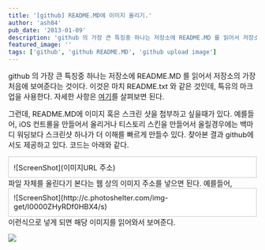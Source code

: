 ```yaml
---
title: '[github] README.MD에 이미지 올리기.'
author: 'ash84'
pub_date: '2013-01-09'
description: 'github 의 가장 큰 특징중 하나는 저장소에 README.MD 를 읽어서 저장소의 가장 처음에 보여준다는 것이다. 이것은 마치 README.txt 와 같은 것인데, 특유의 마크업을 사용한다. 자세한 사항은 [여기](http://daringfireball.net/projects/markdown/syntax)를 살펴보면 된다.'
featured_image: ''
tags: ['github', 'github README.MD', 'github upload image']
---
```



<span style="font-size: 11pt;">github 의 가장 큰 특징중 하나는 저장소에 README.MD 를 읽어서 저장소의 가장 처음에 보여준다는 것이다. 이것은 마치</span><span style="font-size: 11pt;"> README.txt </span><span style="font-size: 11pt;">와 같은 것인데, 특유의 마크업을 사용한다. 자세한 사항은 [여기](http://daringfireball.net/projects/markdown/syntax)를 살펴보면 된다. </span>

<span style="font-size: 11pt;">그런데, README.MD에 이미지 혹은 스크린 샷을 첨부하고 싶을때가 있다. 예를들어, iOS 컨트롤을 만들어서 올리거나 티스토리 스킨을 만들어서 올릴경우에는 백마디 워딩보다 스크린샷 하나가 더 이해를 빠르게 만들수 있다. 찾아본 결과 github에서도 제공하고 있다. 코드는 아래와 같다. </span>

<div class="txc-textbox" style="border: 1px solid rgb(203, 203, 203); background-color: rgb(255, 255, 255); padding: 10px;"><span style="font-size: 11pt;">![ScreenShot](이미지URL 주소</span><span style="font-size: 11pt;">)</span>

</div><span style="font-size: 11pt;">파일 자체를 올린다기 본다는 웹 상의 이미지 주소를 넣으면 된다. 예를들어, </span>

<div class="txc-textbox" style="border: 1px solid rgb(203, 203, 203); background-color: rgb(255, 255, 255); padding: 10px;"><span style="font-size: 11pt;">![ScreenShot](http://c.photoshelter.com/img-get/I0000ZHyRDf0HBX4/s)</span>

</div><span style="font-size: 11pt;">이런식으로 넣게 되면 해당 이미지를 읽어와서 보여준다. </span>

<span style="font-size: 11pt;">  
</span>

<span style="font-size: 11pt;">  
</span>

![](http://ash84.net/wp-content/uploads/1/cfile25.uf.02674C3550E999C73763E3.png)



